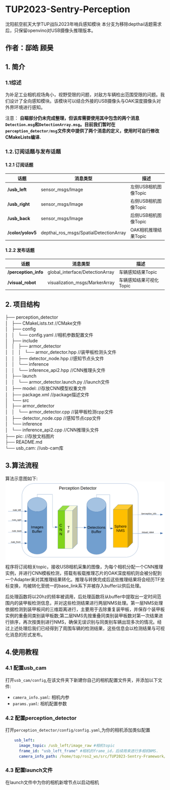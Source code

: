 # TUP2023-Sentry-Perception
沈阳航空航天大学TUP战队2023年哨兵感知模块
本分支为移除depthai话题需求后，只保留openvino对USB摄像头推理版本。
## 作者：邸皓 顾昊

## 1. 简介
### 1.1综述
为补足工业相机视场角小，视野受限的问题，对敌方车辆检出范围受限的问题。我们设计了全向感知模块。该模块可以结合外接的USB摄像头与OAK深度摄像头对外界环境进行感知。



注意：
**自瞄部分仍未完成整理，但该库需要使用其中包含的两个消息`Detection.msg`和`DetectionArray.msg`。目前我们暂时在`perception_detector/msg`文件夹中提供了两个消息的定义，使用时可自行修改CMakeLists编译.**
### 1.2.订阅话题与发布话题
#### 1.2.1 订阅话题
|话题|消息类型|描述|
|----|-----|----|
|**/usb_left**|sensor_msgs/Image|左侧USB相机图像Topic|
|**/usb_right**|sensor_msgs/Image|右侧USB相机图像Topic|
|**/usb_back**|sensor_msgs/Image|后侧USB相机图像Topic|
|**/color/yolov5**|depthai_ros_msgs/SpatialDetectionArray|OAK相机推理结果Topic|
#### 1.2.2 发布话题
|话题|消息类型|描述|
|----|-----|----|
|**/perception_info**|global_interface/DetectionArray|车辆感知结果Topic|
|**/visual_robot**|visualization_msgs/MarkerArray|车辆感知结果可视化Topic|

## 2. 项目结构
├── perception_detector  
│   ├── CMakeLists.txt //CMake文件  
│   ├── config  
│   │   └── config.yaml //相机参数配置文件  
│   ├── include  
│   │   ├── armor_detector  
│   │   │   └── armor_detector.hpp //装甲板检测头文件  
│   │   ├── detector_node.hpp //感知节点头文件  
│   │   └── inference  
│   │       └── inference_api2.hpp //CNN推理头文件  
│   ├── launch  
│   │   └── armor_detector.launch.py //launch文件  
│   ├── model: //存放CNN模型权重文件  
│   ├── package.xml //package描述文件  
│   └── src  
│       ├── armor_detector  
│       │   └── armor_detector.cpp //装甲板检测cpp文件  
│       ├── detector_node.cpp //感知节点cpp文件  
│       └── inference  
│           └── inference_api2.cpp //CNN推理头文件  
├── pic: //存放文档图片  
├── README.md  
└── usb_cam: //usb-cam库  

## 3.算法流程
算法示意图如下:
<img src="pic/architecture.png"/>
程序将订阅相关topic，接收USB相机采集的图像，为每个相机分配一个CNN推理实例，并进行CNN模板检测，搭载有板载推理芯片的OAK深度相机则会被分配到一个Adapter来对其推理结果转化。推理与转换完成后这些推理结果将会经历TF坐标变换，均被转化至统一的base_link系下并被存入buffer以供后处理。  

后处理函数将以20hz的频率被调用，后处理函数将从buffer中提取出一定时间范围内的装甲板检测信息，并对这些检测结果进行两层NMS处理。第一层NMS处理依据检测到装甲板间的三维距离进行，主要用于去除重复装甲板，并保存个装甲板实例的重叠同类别装甲板数;第二层NMS先按重叠同类别装甲板数对第一次结果进行排序，再次按类别进行NMS，确保无误识别与同类别车辆出现多次的情况。经过上述处理后我们已经得到了周围车辆的检测结果，这些信息会以检测结果与可视化消息的形式发布。


## 4.使用教程
### 4.1 配置usb_cam
打开`usb_cam/config`,在该文件夹下新建你自己的相机配置文件夹，并添加以下文件:
- `camera_info.yaml`: 相机内参
- `params.yaml`: 相机配置参数
### 4.2 配置perception_detector
打开`perception_detector/config/config.yaml`,为你的相机添加类似配置
```yaml
    usb_left: 
      image_topic: /usb_left/image_raw #相机topic
      frame_id: "usb_left_frame" #相机的frame_id，后续用来进行多相机NMS.
      camera_info_path: /home/tup/ros2_ws/src/TUP2023-Sentry-Framework/TUP2023-Sentry-Perception/usb_cam/config/usb_left/camera_info.yaml #相机内参文件路径
```
### 4.3 配置launch文件
在launch文件中为你的相机新增节点以启动相机


